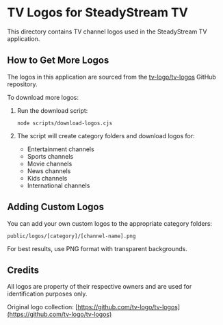 
# TV Logos for SteadyStream TV

This directory contains TV channel logos used in the SteadyStream TV application.

## How to Get More Logos

The logos in this application are sourced from the [tv-logo/tv-logos](https://github.com/tv-logo/tv-logos) GitHub repository.

To download more logos:

1. Run the download script:
   ```
   node scripts/download-logos.cjs
   ```

2. The script will create category folders and download logos for:
   - Entertainment channels
   - Sports channels
   - Movie channels 
   - News channels
   - Kids channels
   - International channels

## Adding Custom Logos

You can add your own custom logos to the appropriate category folders:

```
public/logos/[category]/[channel-name].png
```

For best results, use PNG format with transparent backgrounds.

## Credits

All logos are property of their respective owners and are used for identification purposes only.

Original logo collection: [https://github.com/tv-logo/tv-logos](https://github.com/tv-logo/tv-logos)

